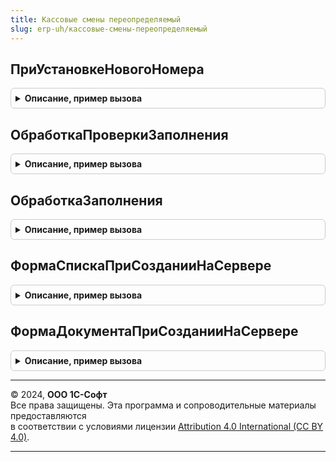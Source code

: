 ```yaml
---
title: Кассовые смены переопределяемый
slug: erp-uh/кассовые-смены-переопределяемый
---
```



## ПриУстановкеНовогоНомера
<details style="margin: 1em 0; padding: 0.5em; border: 1px solid #ccc; border-radius: 6px;">

<summary style="font-weight: bold; cursor: pointer;">Описание, пример вызова</summary>

```bsl

// Обработчик события вызывается на сервере при установке номера кассовой смены.
//
// Параметры:
//	Объект - ДокументСсылка.КассоваяСмена - Значение, которое используется как основание для заполнения.
//	СтандартнаяОбработка - Булево - признак выполнения стандартной обработки,
//	Префикс - Строка - префикс, который будет использоваться для генерации номера
//
Процедура ПриУстановкеНовогоНомера(Объект, СтандартнаяОбработка, Префикс) Экспорт
```

Пример вызова
```bsl
КассовыеСменыПереопределяемый.ПриУстановкеНовогоНомера(Объект, СтандартнаяОбработка, Префикс) 
```
</details>

## ОбработкаПроверкиЗаполнения
<details style="margin: 1em 0; padding: 0.5em; border: 1px solid #ccc; border-radius: 6px;">

<summary style="font-weight: bold; cursor: pointer;">Описание, пример вызова</summary>

```bsl

// Обработчик события вызывается на сервере при необходимости проверки корректности заполнения кассовой смены.
//
// Параметры:
//  Объект - ДокументСсылка.КассоваяСмена - Значение, которое используется как основание для заполнения.
//  Отказ - Булево
//  ПроверяемыеРеквизиты - Массив - реквизиты, для которых будет выполнена проверка заполнения
//
Процедура ОбработкаПроверкиЗаполнения(Объект, Отказ, ПроверяемыеРеквизиты) Экспорт
```

Пример вызова
```bsl
КассовыеСменыПереопределяемый.ОбработкаПроверкиЗаполнения(Объект, Отказ, ПроверяемыеРеквизиты) 
```
</details>

## ОбработкаЗаполнения
<details style="margin: 1em 0; padding: 0.5em; border: 1px solid #ccc; border-radius: 6px;">

<summary style="font-weight: bold; cursor: pointer;">Описание, пример вызова</summary>

```bsl

// Обработчик события вызывается на сервере при вводе документа кассовая смена на основании.
//
// Параметры:
//  Объект - ДокументОбъект.КассоваяСмена - Значение, которое используется как основание для заполнения.
//  ДанныеЗаполнения - Произвольный - Значение, которое используется как основание для заполнения,
//  ТекстЗаполнения - Строка, Неопределено - Текст, используемый для заполнения документа
//  СтандартнаяОбработка - Булево
//
Процедура ОбработкаЗаполнения(Объект, ДанныеЗаполнения, ТекстЗаполнения, СтандартнаяОбработка) Экспорт
```

Пример вызова
```bsl
КассовыеСменыПереопределяемый.ОбработкаЗаполнения(Объект, ДанныеЗаполнения, ТекстЗаполнения, СтандартнаяОбработка) 
```
</details>

## ФормаСпискаПриСозданииНаСервере
<details style="margin: 1em 0; padding: 0.5em; border: 1px solid #ccc; border-radius: 6px;">

<summary style="font-weight: bold; cursor: pointer;">Описание, пример вызова</summary>

```bsl

// Обработчик события вызывается на сервере при создании на сервере формы списка Кассовая смена.
//
// Параметры:
//  Форма - Форма - открываемая форма.
//
Процедура ФормаСпискаПриСозданииНаСервере(Форма) Экспорт
```

Пример вызова
```bsl
КассовыеСменыПереопределяемый.ФормаСпискаПриСозданииНаСервере(Форма) 
```
</details>

## ФормаДокументаПриСозданииНаСервере
<details style="margin: 1em 0; padding: 0.5em; border: 1px solid #ccc; border-radius: 6px;">

<summary style="font-weight: bold; cursor: pointer;">Описание, пример вызова</summary>

```bsl

// Обработчик события вызывается на сервере при создании на сервере формы документа Кассовая смена.
//
// Параметры:
//  Форма - Форма - открываемая форма.
//
Процедура ФормаДокументаПриСозданииНаСервере(Форма) Экспорт
```

Пример вызова
```bsl
КассовыеСменыПереопределяемый.ФормаДокументаПриСозданииНаСервере(Форма) 
```
</details>

---

© 2024, **ООО 1С-Софт**  
Все права защищены. Эта программа и сопроводительные материалы предоставляются  
в соответствии с условиями лицензии [Attribution 4.0 International (CC BY 4.0)](https://creativecommons.org/licenses/by/4.0/legalcode).

---
